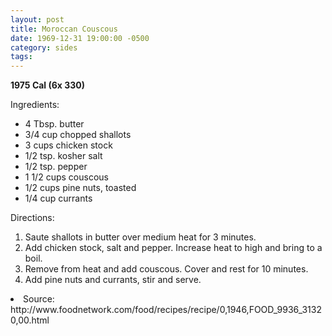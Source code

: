 ```yaml
---
layout: post
title: Moroccan Couscous
date: 1969-12-31 19:00:00 -0500
category: sides
tags: 
---
```

<b>1975 Cal (6x 330)</b>
<p>Ingredients:</p><ul>
<li>4 Tbsp.	butter</li>
<li>3/4 cup	chopped shallots</li>
<li>3 cups	chicken stock</li>
<li>1/2 tsp.	kosher salt</li>
<li>1/2 tsp.	pepper</li>
<li>1 1/2 cups	couscous</li>
<li>1/2 cups	pine nuts, toasted</li>
<li>1/4 cup	currants</li>
</ul>
<p>Directions:</p>
<ol>
<li>Saute shallots in butter over medium heat for 3 minutes.</li>
<li>Add chicken stock, salt and pepper.  Increase heat to high and bring to a boil.</li>
<li>Remove from heat and add couscous.  Cover and rest for 10 minutes.</li>
<li>Add pine nuts and currants, stir and serve.</li>
</ol>
<li>Source: http://www.foodnetwork.com/food/recipes/recipe/0,1946,FOOD_9936_31320,00.html </li>
